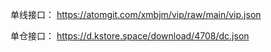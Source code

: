 单线接口：
https://atomgit.com/xmbjm/vip/raw/main/vip.json

单仓接口：
https://d.kstore.space/download/4708/dc.json
